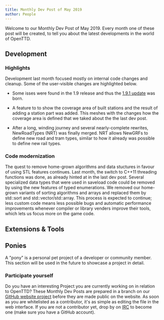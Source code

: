 ```yaml
---
title: Monthly Dev Post of May 2019
author: People
---
```


Welcome to our Monthly Dev Post of May 2019.
Every month one of these post will be created, to tell you about the latest developments in the world of OpenTTD.

<!-- more -->

## Development

### Highlights

Development last month focused mostly on internal code changes and cleanup.
Some of the user-visible changes are highlighted below.

* Some isses were found in the 1.9 release and thus the [1.9.1 update](https://www.openttd.org/news/2019/04/08/openttd-1-9-1.html) was born.

* A feature to to show the coverage area of built stations and the result of adding a station part was added.
This meshes with the changes how the coverage area is defined that we taked about the the last dev post.

* After a long, winding journey and several nearly-complete rewrites, NewRoadTypes (NRT) was finally merged.
NRT allows NewGRFs to define new road and tram types, similar to how it already was possible to define new rail types.

### Code modernization

The quest to remove home-grown algorithms and data stuctures in favour of using STL features continues.
Last month, the switch to C++11 threading functions was done, as already hinted at in the last dev post.
Several specialized data types that were used in saveload code could be removed by using the new features of typed enumerations.
We removed our home-grown variants of sorting algorithms and arrays and replaced them by std::sort and std::vector/std::array.
This process is expected to continue; less custom code means less possible bugs and automatic performance improvements whenever compiler or library venders improve their tools, which lets us focus more on the game code.

## Extensions & Tools

## Ponies

A "pony" is a personal pet project of a developer or community member. This section will be used in the future to showcase a project in detail.

### Participate yourself

Do you have an interesting Project you are currently working on in relation to OpenTTD?
These Monthly Dev Posts are prepared in a branch on our [GitHub website project](https://github.com/OpenTTD/website/tree/monthly-dev-post/_posts/2019-06-01-monthly-dev-post.md) before they are made public on the website.
As soon as you are whitelisted as a contributor, it's as simple as editing the file in the web interface.
If you are not a contributor yet, drop by on [IRC](https://www.openttd.org/contact.html) to become one (make sure you have a GitHub account).
